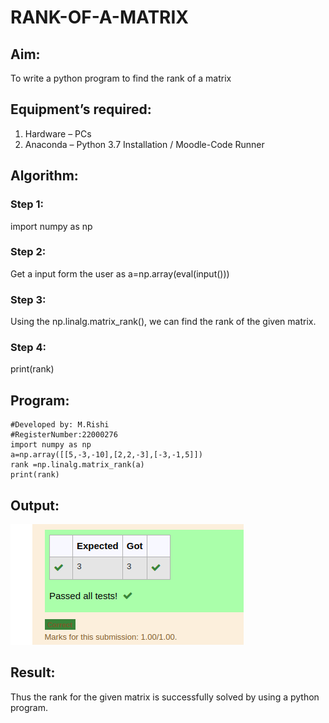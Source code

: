 # RANK-OF-A-MATRIX
## Aim:
To write a python program to find the rank of a matrix
## Equipment’s required:
1. 	Hardware – PCs
2. 	Anaconda – Python 3.7 Installation / Moodle-Code Runner
## Algorithm:
### Step 1: 
import numpy as np
### Step 2: 
Get a input form the user as a=np.array(eval(input()))
### Step 3: 
Using the np.linalg.matrix_rank(), we can find the rank of the given matrix.
### Step 4: 
print(rank)

## Program:
```#Program to find the rank of a matrix.
#Developed by: M.Rishi
#RegisterNumber:22000276
import numpy as np
a=np.array([[5,-3,-10],[2,2,-3],[-3,-1,5]])
rank =np.linalg.matrix_rank(a)
print(rank)
```
## Output:
![OUTPUT](/rank_of_a_matrix.png)
## Result:
Thus the rank for the given matrix is successfully solved by  using a python program.


